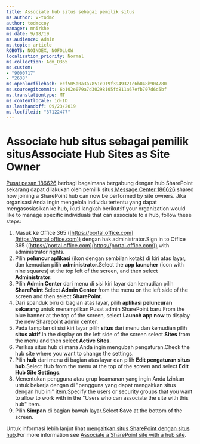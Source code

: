 ```yaml
---
title: Associate hub situs sebagai pemilik situs
ms.author: v-todmc
author: todmccoy
manager: mnirkhe
ms.date: 9/18/19
ms.audience: Admin
ms.topic: article
ROBOTS: NOINDEX, NOFOLLOW
localization_priority: Normal
ms.collection: Adm_O365
ms.custom:
- "9000717"
- "2638"
ms.openlocfilehash: ecf505a0a3a7851c919f3949321c6b048b904780
ms.sourcegitcommit: 6b102e079a7d30298105fd811a67efb707d6d5bf
ms.translationtype: MT
ms.contentlocale: id-ID
ms.lasthandoff: 09/23/2019
ms.locfileid: "37122477"
---
```

# <a name="associate-hub-sites-as-site-owner"></a><span data-ttu-id="72973-102">Associate hub situs sebagai pemilik situs</span><span class="sxs-lookup"><span data-stu-id="72973-102">Associate Hub Sites as Site Owner</span></span>

<span data-ttu-id="72973-103">[Pusat pesan 186626](https://admin.microsoft.com/Adminportal/Home?source=applauncher#/MessageCenter?id=MC186626) berbagi bagaimana bergabung dengan hub SharePoint sekarang dapat dilakukan oleh pemilik situs.</span><span class="sxs-lookup"><span data-stu-id="72973-103">[Message Center 186626](https://admin.microsoft.com/Adminportal/Home?source=applauncher#/MessageCenter?id=MC186626) shared how joining a SharePoint hub can now be performed by site owners.</span></span> <span data-ttu-id="72973-104">Jika organisasi Anda ingin mengelola individu tertentu yang dapat mengasosiasikan ke hub, ikuti langkah berikut:</span><span class="sxs-lookup"><span data-stu-id="72973-104">If your organization would like to manage specific individuals that can associate to a hub, follow these steps:</span></span> 

1. <span data-ttu-id="72973-105">Masuk ke Office 365 ([https://portal.office.com](https://portal.office.com)) dengan hak administrator.</span><span class="sxs-lookup"><span data-stu-id="72973-105">Sign in to Office 365 ([https://portal.office.com](https://portal.office.com)) with administrator rights.</span></span>
2. <span data-ttu-id="72973-106">Pilih **peluncur aplikasi** (ikon dengan sembilan kotak) di kiri atas layar, dan kemudian pilih **administrator**.</span><span class="sxs-lookup"><span data-stu-id="72973-106">Select the **app launcher** (icon with nine squares) at the top left of the screen, and then select **Administrator**.</span></span>
3. <span data-ttu-id="72973-107">Pilih **Admin Center** dari menu di sisi kiri layar dan kemudian pilih **SharePoint**.</span><span class="sxs-lookup"><span data-stu-id="72973-107">Select **Admin Center** from the menu on the left side of the screen and then select **SharePoint**.</span></span>
4. <span data-ttu-id="72973-108">Dari spanduk biru di bagian atas layar, pilih **aplikasi peluncuran sekarang** untuk menampilkan Pusat admin SharePoint baru.</span><span class="sxs-lookup"><span data-stu-id="72973-108">From the blue banner at the top of the screen, select **Launch app now** to display the new Sharepoint admin center.</span></span>
5. <span data-ttu-id="72973-109">Pada tampilan di sisi kiri layar pilih **situs** dari menu dan kemudian pilih **situs aktif**.</span><span class="sxs-lookup"><span data-stu-id="72973-109">In the display on the left side of the screen select **Sites** from the menu and then select **Active Sites**.</span></span>
6. <span data-ttu-id="72973-110">Periksa situs hub di mana Anda ingin mengubah pengaturan.</span><span class="sxs-lookup"><span data-stu-id="72973-110">Check the hub site where you want to change the settings.</span></span>
7. <span data-ttu-id="72973-111">Pilih **hub** dari menu di bagian atas layar dan pilih **Edit pengaturan situs hub**.</span><span class="sxs-lookup"><span data-stu-id="72973-111">Select **Hub** from the menu at the top of the screen and select **Edit Hub Site Settings**.</span></span>
8. <span data-ttu-id="72973-112">Menentukan pengguna atau grup keamanan yang ingin Anda Izinkan untuk bekerja dengan di "pengguna yang dapat mengaitkan situs dengan hub ini" item.</span><span class="sxs-lookup"><span data-stu-id="72973-112">Specify the users or security groups that you want to allow to work with in the "Users who can associate the site with this hub" item.</span></span>
9. <span data-ttu-id="72973-113">Pilih **Simpan** di bagian bawah layar.</span><span class="sxs-lookup"><span data-stu-id="72973-113">Select **Save** at the bottom of the screen.</span></span>

<span data-ttu-id="72973-114">Untuk informasi lebih lanjut lihat [mengaitkan situs SharePoint dengan situs hub](https://support.office.com/article/associate-a-sharepoint-site-with-a-hub-site-ae0009fd-af04-4d3d-917d-88edb43efc05).</span><span class="sxs-lookup"><span data-stu-id="72973-114">For more information see [Associate a SharePoint site with a hub site](https://support.office.com/article/associate-a-sharepoint-site-with-a-hub-site-ae0009fd-af04-4d3d-917d-88edb43efc05).</span></span> 
